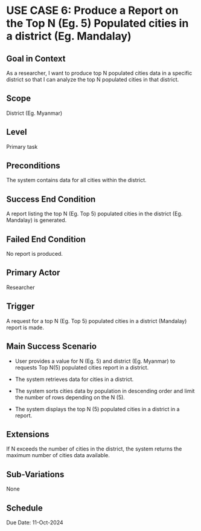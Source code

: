 # USE CASE 6: Produce a Report on the Top N (Eg. 5) Populated cities in a district (Eg. Mandalay)

## Goal in Context

As a researcher, I want to produce top N populated cities data in a specific district so that I can analyze the top N populated cities in that district.

## Scope

District (Eg. Myanmar)

## Level

Primary task

## Preconditions

The system contains data for all cities within the district.

## Success End Condition

A report listing the top N (Eg. Top 5) populated cities in the district (Eg. Mandalay) is generated.

## Failed End Condition

No report is produced.

## Primary Actor

Researcher

## Trigger

A request for a top N (Eg. Top 5) populated cities in a district (Mandalay) report is made.

## Main Success Scenario

- User provides a value for N (Eg. 5) and district (Eg. Myanmar) to requests Top N(5) populated cities report in a district.

- The system retrieves data for cities in a district.

- The system sorts cities data by population in descending order and limit the number of rows depending on the N (5).

- The system displays the top N (5) populated cities in a district in a report.

## Extensions

If N exceeds the number of cities in the district, the system returns the maximum number of cities data available.

## Sub-Variations

None

## Schedule

Due Date: 11-Oct-2024